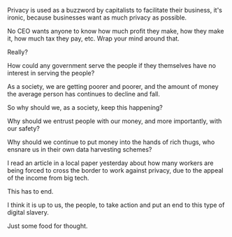 Privacy is used as a buzzword by capitalists to facilitate their business, it's ironic, because businesses want as much privacy as possible.

No CEO wants anyone to know how much profit they make, how they make it, how much tax they pay, etc.
Wrap your mind around that.

Really?

How could any government serve the people if they themselves have no interest in serving the people?

As a society, we are getting poorer and poorer, and the amount of money the average person has continues to decline and fall.

So why should we, as a society, keep this happening?

Why should we entrust people with our money, and more importantly, with our safety?

Why should we continue to put money into the hands of rich thugs, who ensnare us in their own data harvesting schemes?

I read an article in a local paper yesterday about how many workers are being forced to cross the border to work against privacy, due to the appeal of the income from big tech.

This has to end.

I think it is up to us, the people, to take action and put an end to this type of digital slavery.


Just some food for thought.

